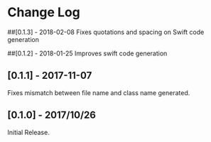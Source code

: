 # Change Log
##[0.1.3] - 2018-02-08
Fixes quotations and spacing on Swift code generation

##[0.1.2] - 2018-01-25
Improves swift code generation

## [0.1.1] - 2017-11-07
Fixes mismatch between file name and class name generated.

## [0.1.0] - 2017/10/26
Initial Release.